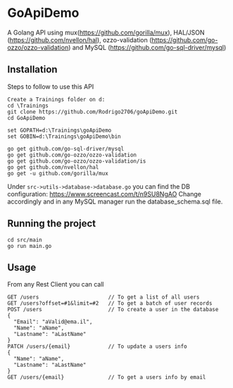 # GoApiDemo

A Golang API using mux(https://github.com/gorilla/mux),
HAL/JSON (https://github.com/nvellon/hal),
ozzo-validation (https://github.com/go-ozzo/ozzo-validation) and
MySQL (https://github.com/go-sql-driver/mysql)

## Installation
Steps to follow to use this API

```
Create a Trainings folder on d:
cd \Trainings
git clone https://github.com/Rodrigo2706/goApiDemo.git
cd GoApiDemo

set GOPATH=d:\Trainings\goApiDemo
set GOBIN=d:\Trainings\goApiDemo\bin

go get github.com/go-sql-driver/mysql
go get github.com/go-ozzo/ozzo-validation
go get github.com/go-ozzo/ozzo-validation/is
go get github.com/nvellon/hal
go get -u github.com/gorilla/mux

```

Under `src->utils->database->database.go` you can find the DB configuration:
https://www.screencast.com/t/n9SU8NgAO
Change accordingly and in any MySQL manager run the database_schema.sql file.

## Running the project
```
cd src/main
go run main.go
```

## Usage
From any Rest Client you can call
```
GET /users                      // To get a list of all users
GET /users?offset=#1&limit=#2   // To get a batch of user records
POST /users                     // To create a user in the database
{
  "Email": "aValid@ema.il",
  "Name": "aName",
  "Lastname": "aLastName"
}
PATCH /users/{email}            // To update a users info
{
  "Name": "aName",
  "Lastname": "aLastName"
}
GET /users/{email}              // To get a users info by email
```

